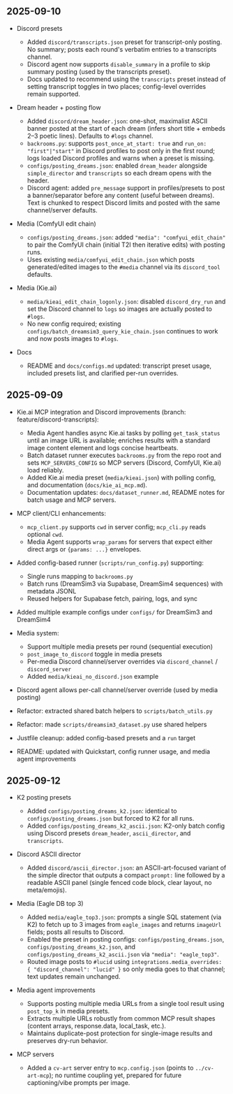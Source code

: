 ## 2025-09-10

- Discord presets
  - Added `discord/transcripts.json` preset for transcript-only posting. No summary; posts each round's verbatim entries to a transcripts channel.
  - Discord agent now supports `disable_summary` in a profile to skip summary posting (used by the transcripts preset).
  - Docs updated to recommend using the `transcripts` preset instead of setting transcript toggles in two places; config-level overrides remain supported.

- Dream header + posting flow
  - Added `discord/dream_header.json`: one-shot, maximalist ASCII banner posted at the start of each dream (infers short title + embeds 2–3 poetic lines). Defaults to `#logs` channel.
  - `backrooms.py`: supports `post_once_at_start: true` and `run_on: "first"|"start"` in Discord profiles to post only in the first round; logs loaded Discord profiles and warns when a preset is missing.
  - `configs/posting_dreams.json`: enabled `dream_header` alongside `simple_director` and `transcripts` so each dream opens with the header.
  - Discord agent: added `pre_message` support in profiles/presets to post a banner/separator before any content (useful between dreams). Text is chunked to respect Discord limits and posted with the same channel/server defaults.

- Media (ComfyUI edit chain)
  - `configs/posting_dreams.json`: added `"media": "comfyui_edit_chain"` to pair the ComfyUI chain (initial T2I then iterative edits) with posting runs.
  - Uses existing `media/comfyui_edit_chain.json` which posts generated/edited images to the `#media` channel via its `discord_tool` defaults.

- Media (Kie.ai)
  - `media/kieai_edit_chain_logonly.json`: disabled `discord_dry_run` and set the Discord channel to `logs` so images are actually posted to `#logs`.
  - No new config required; existing `configs/batch_dreamsim3_query_kie_chain.json` continues to work and now posts images to `#logs`.

- Docs
  - README and `docs/configs.md` updated: transcript preset usage, included presets list, and clarified per-run overrides.

## 2025-09-09

- Kie.ai MCP integration and Discord improvements (branch: feature/discord-transcripts):
  - Media Agent handles async Kie.ai tasks by polling `get_task_status` until an image URL is available; enriches results with a standard image content element and logs concise heartbeats.
  - Batch dataset runner executes `backrooms.py` from the repo root and sets `MCP_SERVERS_CONFIG` so MCP servers (Discord, ComfyUI, Kie.ai) load reliably.
  - Added Kie.ai media preset (`media/kieai.json`) with polling config, and documentation (`docs/kie_ai_mcp.md`).
  - Documentation updates: `docs/dataset_runner.md`, README notes for batch usage and MCP servers.
- MCP client/CLI enhancements:
  - `mcp_client.py` supports `cwd` in server config; `mcp_cli.py` reads optional `cwd`.
  - Media Agent supports `wrap_params` for servers that expect either direct args or `{params: ...}` envelopes.

- Added config-based runner (`scripts/run_config.py`) supporting:
  - Single runs mapping to `backrooms.py`
  - Batch runs (DreamSim3 via Supabase, DreamSim4 sequences) with metadata JSONL
  - Reused helpers for Supabase fetch, pairing, logs, and sync
- Added multiple example configs under `configs/` for DreamSim3 and DreamSim4
- Media system:
  - Support multiple media presets per round (sequential execution)
  - `post_image_to_discord` toggle in media presets
  - Per-media Discord channel/server overrides via `discord_channel` / `discord_server`
  - Added `media/kieai_no_discord.json` example
- Discord agent allows per-call channel/server override (used by media posting)
- Refactor: extracted shared batch helpers to `scripts/batch_utils.py`
- Refactor: made `scripts/dreamsim3_dataset.py` use shared helpers
- Justfile cleanup: added config-based presets and a `run` target
- README: updated with Quickstart, config runner usage, and media agent improvements
## 2025-09-12

- K2 posting presets
  - Added `configs/posting_dreams_k2.json`: identical to `configs/posting_dreams.json` but forced to K2 for all runs.
  - Added `configs/posting_dreams_k2_ascii.json`: K2-only batch config using Discord presets `dream_header`, `ascii_director`, and `transcripts`.

- Discord ASCII director
  - Added `discord/ascii_director.json`: an ASCII-art-focused variant of the simple director that outputs a compact `prompt:` line followed by a readable ASCII panel (single fenced code block, clear layout, no meta/emojis).

- Media (Eagle DB top 3)
  - Added `media/eagle_top3.json`: prompts a single SQL statement (via K2) to fetch up to 3 images from `eagle_images` and returns `imageUrl` fields; posts all results to Discord.
  - Enabled the preset in posting configs: `configs/posting_dreams.json`, `configs/posting_dreams_k2.json`, and `configs/posting_dreams_k2_ascii.json` via `"media": "eagle_top3"`.
  - Routed image posts to `#lucid` using `integrations.media_overrides: { "discord_channel": "lucid" }` so only media goes to that channel; text updates remain unchanged.

- Media agent improvements
  - Supports posting multiple media URLs from a single tool result using `post_top_k` in media presets.
  - Extracts multiple URLs robustly from common MCP result shapes (content arrays, response.data, local_task, etc.).
  - Maintains duplicate-post protection for single-image results and preserves dry-run behavior.

- MCP servers
  - Added a `cv-art` server entry to `mcp.config.json` (points to `../cv-art-mcp`); no runtime coupling yet, prepared for future captioning/vibe prompts per image.
